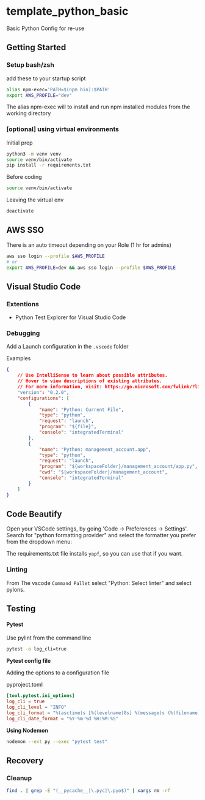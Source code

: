 

# template_python_basic

Basic Python Config for re-use



## Getting Started

### Setup bash/zsh

add these to your startup script

```bash
alias npm-exec='PATH=$(npm bin):$PATH'
export AWS_PROFILE="dev"
```

The alias npm-exec will to install and run npm installed modules from the working directory

### [optional] using virtual environments

Initial prep

```bash
python3 -m venv venv
source venv/bin/activate
pip install -r requirements.txt
```

Before coding

```bash
source venv/bin/activate
```

Leaving the virtual env

```bash
deactivate
```

## AWS SSO
There is an auto timeout depending on your Role (1 hr for admins)

```bash
aws sso login --profile $AWS_PROFILE
# or
export AWS_PROFILE=dev && aws sso login --profile $AWS_PROFILE
```

## Visual Studio Code

### Extentions

- Python Test Explorer for Visual Studio Code

### Debugging

Add a Launch configuration in the `.vscode` folder

Examples

```json
{
    // Use IntelliSense to learn about possible attributes.
    // Hover to view descriptions of existing attributes.
    // For more information, visit: https://go.microsoft.com/fwlink/?linkid=830387
    "version": "0.2.0",
    "configurations": [
        {
            "name": "Python: Current File",
            "type": "python",
            "request": "launch",
            "program": "${file}",
            "console": "integratedTerminal"
        },
        {
            "name": "Python: management_account.app",
            "type": "python",
            "request": "launch",
            "program": "${workspaceFolder}/management_account/app.py",
            "cwd": "${workspaceFolder}/management_account",
            "console": "integratedTerminal"
        }
    ]
}
```

## Code Beautify

Open your VSCode settings, by going 'Code -> Preferences -> Settings'.</br>
Search for "python formatting provider" and select  the formatter you prefer from the dropdown menu:

The requirements.txt file installs `yapf`, so you can use that if you want.

### Linting

From The  vscode `Command Pallet` select "Python: Select linter" and select pylons.

## Testing

#### Pytest

Use pylint from the command line

```bash
pytest -o log_cli=true
```

**Pytest config file**

Adding the options to a configuration file

pyproject.toml

```toml
[tool.pytest.ini_options]
log_cli = true
log_cli_level = "INFO"
log_cli_format = "%(asctime)s [%(levelname)8s] %(message)s (%(filename)s:%(lineno)s)"
log_cli_date_format = "%Y-%m-%d %H:%M:%S"
```

**Using Nodemon**

```bash
nodemon --ext py --exec "pytest test"
```

## Recovery

### Cleanup

```bash
find . | grep -E "(__pycache__|\.pyc|\.pyo$)" | xargs rm -rf
```

